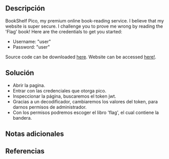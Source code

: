 ## Descripción
BookShelf Pico, my premium online book-reading service. I believe that my website is super secure. I challenge you to prove me wrong by reading the 'Flag' book! Here are the credentials to get you started:

- Username: "user"
- Password: "user"

Source code can be downloaded [here](https://artifacts.picoctf.net/c/479/bookshelf-pico.zip). Website can be accessed [here!](http://saturn.picoctf.net:59503/).
## Solución
- Abrir la pagina.
- Entrar con las credenciales que otorga pico.
- Inspeccionar la página, buscaremos el token jwt.
- Gracias a un decodificador, cambiaremos los valores del token, para darnos permisos de administrador.
- Con los permisos podremos escoger el libro 'flag', el cual contiene la bandera.
## Notas adicionales
## **Referencias**